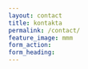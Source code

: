 ```yaml
---
layout: contact
title: kontakta
permalink: /contact/
feature_image: mmm
form_action:
form_heading: 
---
```

